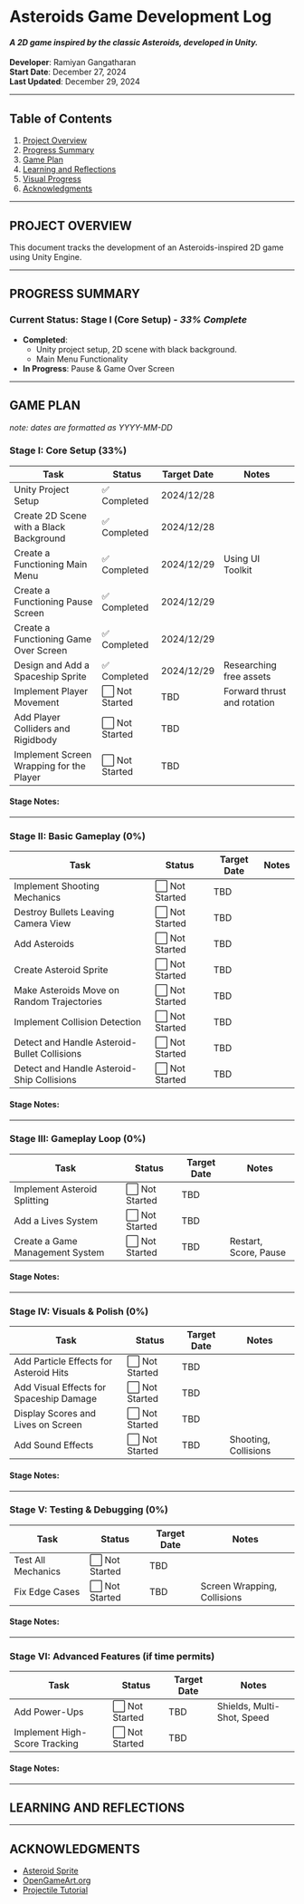# **Asteroids Game Development Log**
#### _A 2D game inspired by the classic Asteroids, developed in Unity._

**Developer**: Ramiyan Gangatharan <br>
**Start Date**: December 27, 2024  <br>
**Last Updated**: December 29, 2024  <br>

---

## **Table of Contents**
1. [Project Overview](#project-overview)
2. [Progress Summary](#progress-summary)
3. [Game Plan](#game-plan)
4. [Learning and Reflections](#learning-and-reflections)
5. [Visual Progress](#visual-progress)
6. [Acknowledgments](#acknowledgments)

---

## **PROJECT OVERVIEW**
This document tracks the development of an Asteroids-inspired 2D game using Unity Engine. 

---

## **PROGRESS SUMMARY**
### Current Status: **Stage I (Core Setup)** - *33% Complete*  
- **Completed**: 
  - Unity project setup, 2D scene with black background.
  - Main Menu Functionality
- **In Progress**: Pause & Game Over Screen

---

## **GAME PLAN**

_note: dates are formatted as YYYY-MM-DD_

### **Stage I: Core Setup (33%)**
| Task                                       | Status       | Target Date         | Notes                         |
|--------------------------------------------|--------------|---------------------|-------------------------------|
| Unity Project Setup                        | ✅ Completed  | 2024/12/28   |                               |
| Create 2D Scene with a Black Background    | ✅ Completed  | 2024/12/28   |                               |
| Create a Functioning Main Menu             | ✅ Completed | 2024/12/29     | Using UI Toolkit              |
| Create a Functioning Pause Screen      | ✅ Completed | 2024/12/29    |                               |
| Create a Functioning Game Over Screen      | ✅ Completed | 2024/12/29    |                               |
| Design and Add a Spaceship Sprite          | ✅ Completed | 2024/12/29    | Researching free assets       |
| Implement Player Movement                  | ⬜ Not Started | TBD    | Forward thrust and rotation   |
| Add Player Colliders and Rigidbody         | ⬜ Not Started | TBD    |                               |
| Implement Screen Wrapping for the Player   | ⬜ Not Started | TBD    |                               |

#### Stage Notes:

---

### **Stage II: Basic Gameplay (0%)**
| Task                                       | Status       | Target Date         | Notes                         |
|--------------------------------------------|--------------|---------------------|-------------------------------|
| Implement Shooting Mechanics               | ⬜ Not Started | TBD    |                               |
| Destroy Bullets Leaving Camera View        | ⬜ Not Started | TBD    |                               |
| Add Asteroids                              | ⬜ Not Started | TBD    |                               |
| Create Asteroid Sprite                     | ⬜ Not Started | TBD    |                               |
| Make Asteroids Move on Random Trajectories | ⬜ Not Started | TBD    |                               |
| Implement Collision Detection              | ⬜ Not Started | TBD    |                               |
| Detect and Handle Asteroid-Bullet Collisions| ⬜ Not Started | TBD   |                               |
| Detect and Handle Asteroid-Ship Collisions | ⬜ Not Started | TBD    |                               |

#### Stage Notes:

---

### **Stage III: Gameplay Loop (0%)**
| Task                                       | Status       | Target Date         | Notes                         |
|--------------------------------------------|--------------|---------------------|-------------------------------|
| Implement Asteroid Splitting               | ⬜ Not Started | TBD    |                               |
| Add a Lives System                         | ⬜ Not Started | TBD    |                               |
| Create a Game Management System            | ⬜ Not Started | TBD    | Restart, Score, Pause         |

#### Stage Notes:

---

### **Stage IV: Visuals & Polish (0%)**
| Task                                       | Status       | Target Date         | Notes                         |
|--------------------------------------------|--------------|---------------------|-------------------------------|
| Add Particle Effects for Asteroid Hits     | ⬜ Not Started | TBD    |                               |
| Add Visual Effects for Spaceship Damage    | ⬜ Not Started | TBD    |                               |
| Display Scores and Lives on Screen         | ⬜ Not Started | TBD    |                               |
| Add Sound Effects                          | ⬜ Not Started | TBD    | Shooting, Collisions          |

#### Stage Notes:

---

### **Stage V: Testing & Debugging (0%)**
| Task                                       | Status       | Target Date         | Notes                         |
|--------------------------------------------|--------------|---------------------|-------------------------------|
| Test All Mechanics                         | ⬜ Not Started | TBD   |                               |
| Fix Edge Cases                             | ⬜ Not Started | TBD   | Screen Wrapping, Collisions   |

#### Stage Notes:

---

### **Stage VI: Advanced Features (if time permits)**
| Task                                       | Status       | Target Date         | Notes                         |
|--------------------------------------------|--------------|---------------------|-------------------------------|
| Add Power-Ups                              | ⬜ Not Started | TBD   | Shields, Multi-Shot, Speed    |
| Implement High-Score Tracking              | ⬜ Not Started | TBD   |                               |

#### Stage Notes:

---

## **LEARNING AND REFLECTIONS**

---

## **ACKNOWLEDGMENTS**
- [Asteroid Sprite](https://millionthvector.blogspot.com/p/free-sprites.html)
- [OpenGameArt.org](https://opengameart.org/)
- [Projectile Tutorial](https://youtu.be/8TqY6p-PRcs)
